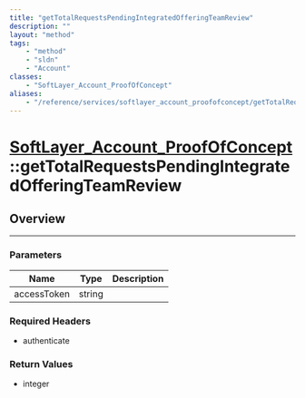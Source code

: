 ```yaml
---
title: "getTotalRequestsPendingIntegratedOfferingTeamReview"
description: ""
layout: "method"
tags:
    - "method"
    - "sldn"
    - "Account"
classes:
    - "SoftLayer_Account_ProofOfConcept"
aliases:
    - "/reference/services/softlayer_account_proofofconcept/getTotalRequestsPendingIntegratedOfferingTeamReview"
---
```

# [SoftLayer_Account_ProofOfConcept](/reference/services/SoftLayer_Account_ProofOfConcept)::getTotalRequestsPendingIntegratedOfferingTeamReview




## Overview 


-----

### Parameters 
|Name | Type | Description |
| --- | --- | --- |
|accessToken| string| |


### Required Headers
* authenticate


### Return Values
* integer





